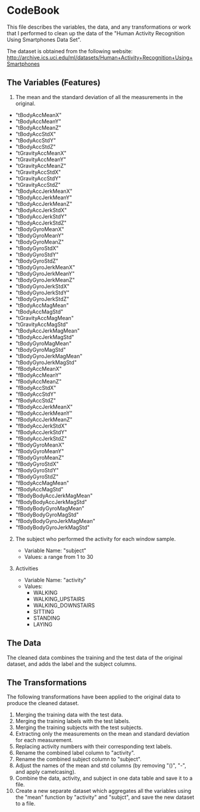 # CodeBook

This file describes the variables, the data, and any transformations or work that I performed to clean up the data of the "Human Activity Recognition Using Smartphones Data Set". 

The dataset is obtained from the following website: http://archive.ics.uci.edu/ml/datasets/Human+Activity+Recognition+Using+Smartphones

## The Variables (Features)

1. The mean and the standard deviation of all the measurements in the original.
- "tBodyAccMeanX" 
- "tBodyAccMeanY"            
- "tBodyAccMeanZ"
- "tBodyAccStdX"
- "tBodyAccStdY" 
- "tBodyAccStdZ"
- "tGravityAccMeanX"
- "tGravityAccMeanY"
- "tGravityAccMeanZ"
- "tGravityAccStdX"
- "tGravityAccStdY"
- "tGravityAccStdZ"
- "tBodyAccJerkMeanX"
- "tBodyAccJerkMeanY"
- "tBodyAccJerkMeanZ"
- "tBodyAccJerkStdX"
- "tBodyAccJerkStdY"
- "tBodyAccJerkStdZ"
- "tBodyGyroMeanX"
- "tBodyGyroMeanY"
- "tBodyGyroMeanZ"
- "tBodyGyroStdX"
- "tBodyGyroStdY"
- "tBodyGyroStdZ"
- "tBodyGyroJerkMeanX"
- "tBodyGyroJerkMeanY"
- "tBodyGyroJerkMeanZ"
- "tBodyGyroJerkStdX"
- "tBodyGyroJerkStdY"
- "tBodyGyroJerkStdZ"
- "tBodyAccMagMean"
- "tBodyAccMagStd"
- "tGravityAccMagMean"
- "tGravityAccMagStd"
- "tBodyAccJerkMagMean"
- "tBodyAccJerkMagStd"   
- "tBodyGyroMagMean"
- "tBodyGyroMagStd"
- "tBodyGyroJerkMagMean"
- "tBodyGyroJerkMagStd"
- "fBodyAccMeanX"      
- "fBodyAccMeanY"
- "fBodyAccMeanZ"
- "fBodyAccStdX"
- "fBodyAccStdY"
- "fBodyAccStdZ"
- "fBodyAccJerkMeanX"
- "fBodyAccJerkMeanY"
- "fBodyAccJerkMeanZ"
- "fBodyAccJerkStdX"
- "fBodyAccJerkStdY"
- "fBodyAccJerkStdZ"
- "fBodyGyroMeanX"
- "fBodyGyroMeanY"
- "fBodyGyroMeanZ"
- "fBodyGyroStdX"
- "fBodyGyroStdY"
- "fBodyGyroStdZ"
- "fBodyAccMagMean"
- "fBodyAccMagStd"
- "fBodyBodyAccJerkMagMean"
- "fBodyBodyAccJerkMagStd"
- "fBodyBodyGyroMagMean"
- "fBodyBodyGyroMagStd"
- "fBodyBodyGyroJerkMagMean"
- "fBodyBodyGyroJerkMagStd"

2. The subject who performed the activity for each window sample. 
    - Variable Name: "subject"
    - Values: a range from 1 to 30

3. Activities
    - Variable Name: "activity"
    - Values:
        - WALKING
        - WALKING_UPSTAIRS
        - WALKING_DOWNSTAIRS
        - SITTING
        - STANDING
        - LAYING

## The Data
The cleaned data combines the training and the test data of the original dataset, and adds the label and the subject columns.

## The Transformations
The following transformations have been applied to the original data to produce the cleaned dataset.

01. Merging the training data with the test data.
02. Merging the training labels with the test labels.
03. Merging the training subjects with the test subjects.
04. Extracting only the measurements on the mean and standard deviation for each measurement.
05. Replacing activity numbers with their corresponding text labels.
06. Rename the combined label column to "activity".
07. Rename the combined subject column to "subject".
08. Adjust the names of the mean and std columns (by removing "()", "-", and apply camelcasing).
09. Combine the data, activity, and subject in one data table and save it to a file.
10. Create a new separate dataset which aggregates all the variables using the "mean" function by "activity" and "subjct", and save the new dataset to a file.
